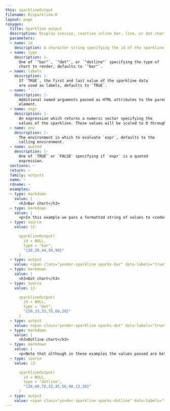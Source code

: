 ```yaml
---
this: sparklineOutput
filename: R/sparkline.R
layout: page
roxygen:
  title: Sparkline output
  description: Display concise, reactive inline bar, line, or dot charts.
  parameters:
  - name: id
    description: A character string specifying the id of the sparkline output.
  - name: type
    description: |-
      One of `"bar"`, `"dot"`, or `"dotline"` specifying the type of
      chart to render, defaults to `"bar"`.
  - name: labels
    description: |-
      If `TRUE`, the first and last value of the sparkline data
      are used as labels, defaults to `TRUE`.
  - name: '...'
    description: |-
      Additional named arguments passed as HTML attributes to the parent
      element.
  - name: expr
    description: |-
      An expression which returns a numeric vector specifying the
      values of the sparkline. These values will be scaled to 0 through 100.
  - name: env
    description: |-
      The environment in which to evaluate `expr`, defaults to the
      calling environment.
  - name: quoted
    description: |-
      One of `TRUE` or `FALSE` specifying if `expr` is a quoted
      expression.
  sections: ~
  return: ~
  family: outputs
  name: ~
  rdname: ~
  examples:
  - type: markdown
    value: |
      <h3>Bar chart</h3>
  - type: markdown
    value: |
      <p>In this example we pass a formatted string of values to <code>sparklineOutput</code>. However, in practice, you will use <code>renderSparkline</code> to update a sparkline output.</p>
  - type: source
    value: |2-

      sparklineOutput(
        id = NULL,
        type = "bar",
        "{30,20,44,50,90}"
      )
  - type: output
    value: <span class="yonder-sparkline sparks-bar" data-labels="true">{30,20,44,50,90}</span>
  - type: markdown
    value: |
      <h3>Dot chart</h3>
  - type: source
    value: |2-

      sparklineOutput(
        id = NULL,
        type = "dot",
        "{50,33,33,75,60,20}"
      )
  - type: output
    value: <span class="yonder-sparkline sparks-dot" data-labels="true">{50,33,33,75,60,20}</span>
  - type: markdown
    value: |
      <h3>Dotline chart</h3>
  - type: markdown
    value: |
      <p>Note that although in these examples the values passed are between 0 and 100, a requirement of the sparkline library used by yonder, when using <code>renderSparkline</code> values are scaled for you.</p>
  - type: source
    value: |2-

      sparklineOutput(
        id = NULL,
        type = "dotline",
        "{20,40,78,32,45,56,90,13,10}"
      )
  - type: output
    value: <span class="yonder-sparkline sparks-dotline" data-labels="true">{20,40,78,32,45,56,90,13,10}</span>
---
```

